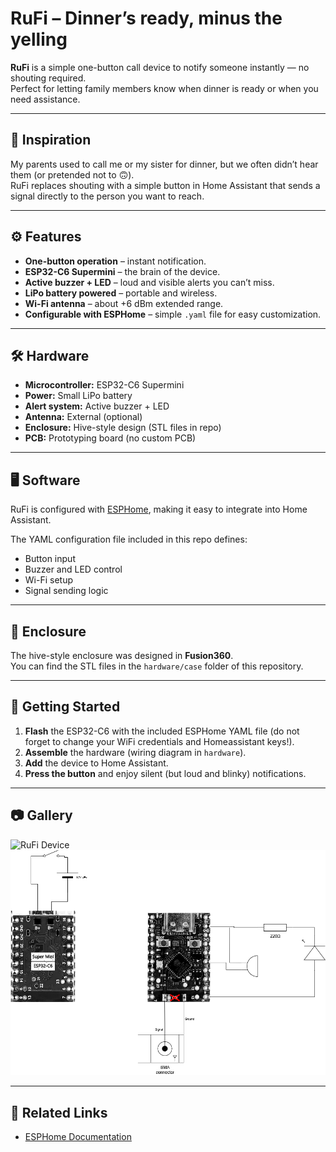 # RuFi – Dinner’s ready, minus the yelling

**RuFi** is a simple one-button call device to notify someone instantly — no shouting required.  
Perfect for letting family members know when dinner is ready or when you need assistance.

---

## 📖 Inspiration
My parents used to call me or my sister for dinner, but we often didn’t hear them (or pretended not to 🙃).  
RuFi replaces shouting with a simple button in Home Assistant that sends a signal directly to the person you want to reach.

---

## ⚙️ Features
- **One-button operation** – instant notification.
- **ESP32-C6 Supermini** – the brain of the device.
- **Active buzzer + LED** – loud and visible alerts you can’t miss.
- **LiPo battery powered** – portable and wireless.
- **Wi-Fi antenna** – about +6 dBm extended range.
- **Configurable with ESPHome** – simple `.yaml` file for easy customization.

---

## 🛠 Hardware
- **Microcontroller:** ESP32-C6 Supermini
- **Power:** Small LiPo battery
- **Alert system:** Active buzzer + LED
- **Antenna:** External (optional)
- **Enclosure:** Hive-style design (STL files in repo)
- **PCB:** Prototyping board (no custom PCB)

---

## 🖥 Software
RuFi is configured with [ESPHome](https://esphome.io/), making it easy to integrate into Home Assistant.

The YAML configuration file included in this repo defines:
- Button input
- Buzzer and LED control
- Wi-Fi setup
- Signal sending logic

---

## 📐 Enclosure
The hive-style enclosure was designed in **Fusion360**.  
You can find the STL files in the `hardware/case` folder of this repository.

---

## 🚀 Getting Started
1. **Flash** the ESP32-C6 with the included ESPHome YAML file (do not forget to change your WiFi credentials and Homeassistant keys!).
2. **Assemble** the hardware (wiring diagram in `hardware`).
3. **Add** the device to Home Assistant.
4. **Press the button** and enjoy silent (but loud and blinky) notifications.

---

## 📷 Gallery
![RuFi Device](hardware/rufi.png)
![Wiring diagram](hardware/wiringdiagram.png)

---

## 🔗 Related Links
- [ESPHome Documentation](https://esphome.io/)

